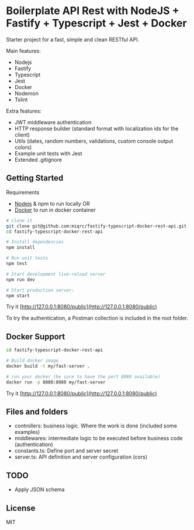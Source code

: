 
# Boilerplate API Rest with NodeJS + Fastify + Typescript + Jest + Docker

Starter project for a fast, simple and clean RESTful API.

Main features:

- Nodejs
- Fastify
- Typescript
- Jest
- Docker
- Nodemon
- Tslint

Extra features:

- JWT middleware authentication
- HTTP response builder (standard format with localization ids for the client)
- Utils (dates, random numbers, validations, custom console output colors)
- Example unit tests with Jest
- Extended .gitignore


## Getting Started

Requirements
- [Nodejs](https://nodejs.org/es/) & npm to run locally OR
- [Docker](https://www.docker.com/get-started) to run in docker container 

```sh
# clone it
git clone git@github.com:miqrc/fastify-typescript-docker-rest-api.git
cd fastify-typescript-docker-rest-api

# Install dependencies
npm install

# Run unit tests
npm test

# Start development live-reload server
npm run dev

# Start production server:
npm start

```

Try it
[http://127.0.0.1:8080/public](http://127.0.0.1:8080/public)

To try the authentication, a Postman collection is included in the root folder.

Docker Support
------
```sh
cd fastify-typescript-docker-rest-api

# Build docker image
docker build -t my/fast-server .

# run your docker (be sure to have the port 8080 available)
docker run -p 8080:8080 my/fast-server

```
Try it
[http://127.0.0.1:8080/public](http://127.0.0.1:8080/public)

## Files and folders

- controllers: business logic. Where the work is done (included some examples)
- middlewares: intermediate logic to be executed before business code (authentication)
- constants.ts: Define port and server secret 
- server.ts: API definition and server configuration (cors)

## TODO

- Apply JSON schema


## License

MIT




